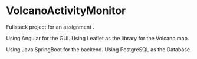 # VolcanoActivityMonitor
Fullstack project for an assignment .

Using Angular for the GUI.
Using Leaflet as the library for the Volcano map.

Using Java SpringBoot for the backend.
Using PostgreSQL as the Database.